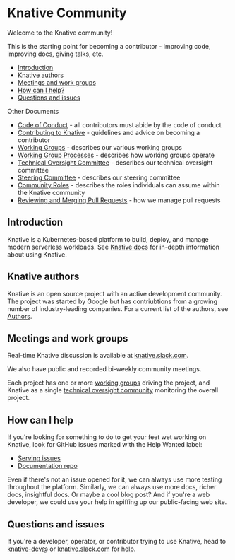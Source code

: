 # Knative Community

Welcome to the Knative community!

This is the starting point for becoming a contributor - improving code,
improving docs, giving talks, etc.

*   [Introduction](#introduction)
*   [Knative authors](#knative-authors)
*   [Meetings and work groups](#meetings-and-work-groups)
*   [How can I help?](#how-can-i-help)
*   [Questions and issues](#questions-and-issues)

Other Documents

*   [Code of Conduct](CODE-OF-CONDUCT.md) - all contributors must abide by the
    code of conduct
*   [Contributing to Knative](CONTRIBUTING.md) - guidelines and advice on
    becoming a contributor
*   [Working Groups](WORKING-GROUPS.md) - describes our various working groups
*   [Working Group Processes](WORKING-GROUP-PROCESSES.md) - describes how
    working groups operate
*   [Technical Oversight Committee](TECH-OVERSIGHT-COMMITTEE.md) - describes our
    technical oversight committee
*   [Steering Committee](STEERING-COMMITTEE.md) - describes our steering
    committee
*   [Community Roles](ROLES.md) - describes the roles individuals can assume
    within the Knative community
*   [Reviewing and Merging Pull Requests](REVIEWING.md) - how we manage pull
    requests

## Introduction

Knative is a Kubernetes-based platform to build, deploy, and manage modern serverless workloads.
See [Knative docs](https://github.com/knative/docs) for in-depth information about using Knative.

## Knative authors

Knative is an open source project with an active development community. 
The project was started by Google but has contriubtions from a growing number of
industry-leading companies. For a current list of the authors, see [Authors](https://github.com/knative/serving/blob/master/AUTHORS).

## Meetings and work groups

Real-time Knative discussion is available at [knative.slack.com](https://knative.slack.com).

We also have public and recorded bi-weekly community meetings.

Each project has one or more [working groups](WORKING-GROUPS.md) driving
the project, and Knative as a single [technical oversight community](TECH-OVERSIGHT-COMMITTEE.md)
monitoring the overall project.

## How can I help

If you're looking for something to do to get your feet wet working on Knative,
look for GitHub issues marked with the Help Wanted label:

*   [Serving issues](https://github.com/knative/serving/issues?q=is%3Aopen+is%3Aissue+label%3A%22community%2Fhelp+wanted%22)
*   [Documentation repo](https://github.com/knative/docs/issues?q=is%3Aopen+is%3Aissue+label%3A%22community%2Fhelp+wanted%22)

Even if there's not an issue opened for it, we can always use more
testing throughout the platform. Similarly, we can always use more docs, richer
docs, insightful docs. Or maybe a cool blog post? And if you're a web developer,
we could use your help in spiffing up our public-facing web site.

## Questions and issues

If you're a developer, operator, or contributor trying to use Knative, head to
[knative-dev@](https://groups.google.com/forum/#!forum/knative-dev) or
[knative.slack.com](https://knative.slack.com) for help.
